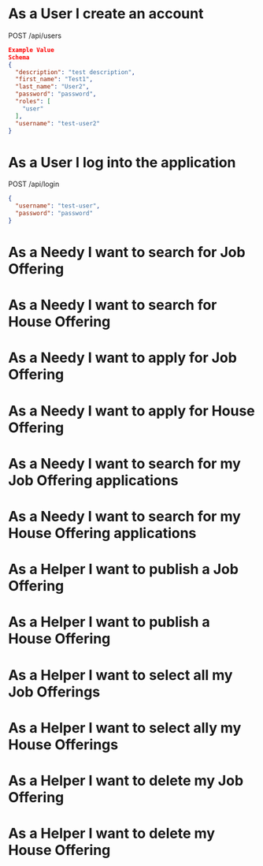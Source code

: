 # As a User I create an account
POST /api/users
```json
Example Value
Schema
{
  "description": "test description",
  "first_name": "Test1",
  "last_name": "User2",
  "password": "password",
  "roles": [
    "user"
  ],
  "username": "test-user2"
}
```

# As a User I log into the application
POST /api/login
```json
{
  "username": "test-user",
  "password": "password"
}

```

# As a Needy I want to search for Job Offering

# As a Needy I want to search for House Offering

# As a Needy I want to apply for Job Offering

# As a Needy I want to apply for House Offering 

# As a Needy I want to search for my Job Offering applications

# As a Needy I want to search for my House Offering applications

# As a Helper I want to publish a Job Offering

# As a Helper I want to publish a House Offering

# As a Helper I want to select all my Job Offerings

# As a Helper I want to select ally my House Offerings

# As a Helper I want to delete my Job Offering

# As a Helper I want to delete my House Offering